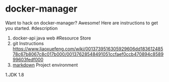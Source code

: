# docker-manager
Want to hack on docker-manager? Awesome! Here are instructions to get you
started.
#description
1. docker-api java web 
#Resource Store
1. git Instructions
https://www.liaoxuefeng.com/wiki/0013739516305929606dd18361248578c67b8067c8c017b000/00137628548491051ccfaef0ccb470894c858999603fedf000
2. [markdown](https://www.appinn.com/markdown/)
Project environment
 
1.JDK 1.8
